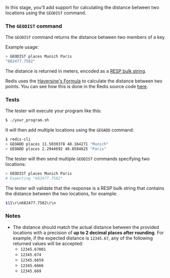 In this stage, you'll add support for calculating the distance between two locations using the `GEODIST` command.

### The `GEODIST` command

The `GEODIST` command returns the distance between two members of a key.

Example usage:

```bash
> GEODIST places Munich Paris
"682477.7582"
```

The distance is returned in meters, encoded as a [RESP bulk string](https://redis.io/docs/latest/develop/reference/protocol-spec/#bulk-strings).

Redis uses the [Haversine's Formula](https://en.wikipedia.org/wiki/Haversine_formula#Example) to calculate the distance between two points. You can see how this is done in the Redis source code [here](https://github.com/redis/redis/blob/4322cebc1764d433b3fce3b3a108252648bf59e7/src/geohash_helper.c#L228C1-L228C72).

### Tests

The tester will execute your program like this:

```bash
$ ./your_program.sh
```

It will then add multiple locations using the `GEOADD` command:

```bash
$ redis-cli
> GEOADD places 11.5030378 48.164271 "Munich"
> GEOADD places 2.2944692 48.8584625 "Paris"
```

The tester will then send multiple `GEODIST` commands specifying two locations:

```bash
> GEODIST places Munich Paris
# Expecting "682477.7582"
```

The tester will validate that the response is a RESP bulk string that contains the distance between the two locations, for example:

```bash
$11\r\n682477.7582\r\n
```

### Notes

- The distance should match the actual distance between the provided locations with a precision of **up to 2 decimal places after rounding**. For example, if the expected distance is `12345.67`, any of the following returned values will be accepted:
  - `12345.67001`
  - `12345.674`
  - `12345.6659`
  - `12345.6666`
  - `12345.669`
